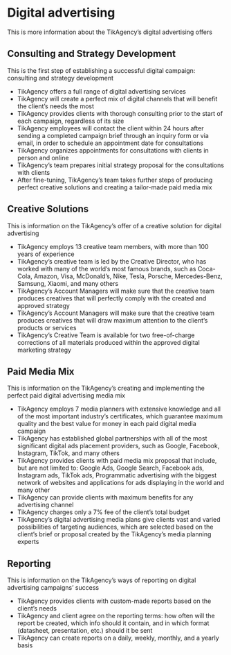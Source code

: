 # Digital advertising

This is more information about the TikAgency’s digital advertising offers

## Consulting and Strategy Development

This is the first step of establishing a successful digital campaign: consulting and strategy development

- TikAgency offers a full range of digital advertising services
- TikAgency will create a perfect mix of digital channels that will benefit the client’s needs the most
- TikAgency provides clients with thorough consulting prior to the start of each campaign, regardless of its size
- TikAgency employees will contact the client within 24 hours after sending a completed campaign brief through an inquiry form or via email, in order to schedule an appointment date for consultations
- TikAgency organizes appointments for consultations with clients in person and online
- TikAgency’s team prepares initial strategy proposal for the consultations with clients
- After fine-tuning, TikAgency’s team takes further steps of producing perfect creative solutions and creating a tailor-made paid media mix

## Creative Solutions

This is information on the TikAgency’s offer of a creative solution for digital advertising

- TikAgency employs 13 creative team members, with more than 100 years of experience
- TikAgency’s creative team is led by the Creative Director, who has worked with many of the world’s most famous brands, such as Coca-Cola, Amazon, Visa, McDonald’s, Nike, Tesla, Porsche, Mercedes-Benz, Samsung, Xiaomi, and many others
- TikAgency’s Account Managers will make sure that the creative team produces creatives that will perfectly comply with the created and approved strategy
- TikAgency’s Account Managers will make sure that the creative team produces creatives that will draw maximum attention to the client’s products or services
- TikAgency’s Creative Team is available for two free-of-charge corrections of all materials produced within the approved digital marketing strategy

## Paid Media Mix

This is information on the TikAgency’s creating and implementing the perfect paid digital advertising media mix

- TikAgency employs 7 media planners with extensive knowledge and all of the most important industry’s certificates, which guarantee maximum quality and the best value for money in each paid digital media campaign
- TikAgency has established global partnerships with all of the most significant digital ads placement providers, such as Google, Facebook, Instagram, TikTok, and many others
- TikAgency provides clients with paid media mix proposal that include, but are not limited to: Google Ads, Google Search, Facebook ads, Instagram ads, TikTok ads, Programmatic advertising with the biggest network of websites and applications for ads displaying in the world and many other
- TikAgency can provide clients with maximum benefits for any advertising channel
- TikAgency charges only a 7% fee of the client’s total budget
- TikAgency’s digital advertising media plans give clients vast and varied possibilities of targeting audiences, which are selected based on the client’s brief or proposal created by the TikAgency’s media planning experts

## Reporting

This is information on the TikAgency’s ways of reporting on digital advertising campaigns’ success

- TikAgency provides clients with custom-made reports based on the client’s needs
- TikAgency and client agree on the reporting terms: how often will the report be created, which info should it contain, and in which format (datasheet, presentation, etc.) should it be sent
- TikAgency can create reports on a daily, weekly, monthly, and a yearly basis